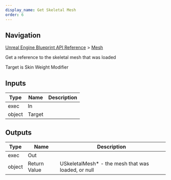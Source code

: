 ```yaml
---
display_name: Get Skeletal Mesh
order: 6
---
```

## Navigation

[Unreal Engine Blueprint API Reference](https://dev.epicgames.com/documentation/en-us/unreal-engine/BlueprintAPI) > [Mesh](https://dev.epicgames.com/documentation/en-us/unreal-engine/BlueprintAPI/Mesh)

Get a reference to the skeletal mesh that was loaded

Target is Skin Weight Modifier

## Inputs

| Type | Name | Description |
| --- | --- | --- |
| exec | In |  |
| object | Target |  |

## Outputs

| Type | Name | Description |
| --- | --- | --- |
| exec | Out |  |
| object | Return Value | USkeletalMesh\* - the mesh that was loaded, or null |
